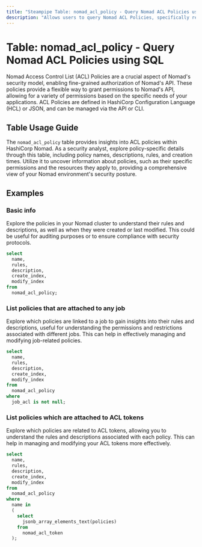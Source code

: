 ```yaml
---
title: "Steampipe Table: nomad_acl_policy - Query Nomad ACL Policies using SQL"
description: "Allows users to query Nomad ACL Policies, specifically retrieving details about the policy name, description, rules, and creation time."
---
```


# Table: nomad_acl_policy - Query Nomad ACL Policies using SQL

Nomad Access Control List (ACL) Policies are a crucial aspect of Nomad's security model, enabling fine-grained authorization of Nomad's API. These policies provide a flexible way to grant permissions to Nomad's API, allowing for a variety of permissions based on the specific needs of your applications. ACL Policies are defined in HashiCorp Configuration Language (HCL) or JSON, and can be managed via the API or CLI.

## Table Usage Guide

The `nomad_acl_policy` table provides insights into ACL policies within HashiCorp Nomad. As a security analyst, explore policy-specific details through this table, including policy names, descriptions, rules, and creation times. Utilize it to uncover information about policies, such as their specific permissions and the resources they apply to, providing a comprehensive view of your Nomad environment's security posture.

## Examples

### Basic info
Explore the policies in your Nomad cluster to understand their rules and descriptions, as well as when they were created or last modified. This could be useful for auditing purposes or to ensure compliance with security protocols.

```sql
select
  name,
  rules,
  description,
  create_index,
  modify_index
from
  nomad_acl_policy;
```

### List policies that are attached to any job
Explore which policies are linked to a job to gain insights into their rules and descriptions, useful for understanding the permissions and restrictions associated with different jobs. This can help in effectively managing and modifying job-related policies.

```sql
select
  name,
  rules,
  description,
  create_index,
  modify_index
from
  nomad_acl_policy
where
  job_acl is not null;
```

### List policies which are attached to ACL tokens
Explore which policies are related to ACL tokens, allowing you to understand the rules and descriptions associated with each policy. This can help in managing and modifying your ACL tokens more effectively.

```sql
select
  name,
  rules,
  description,
  create_index,
  modify_index
from
  nomad_acl_policy
where
  name in
  (
    select
      jsonb_array_elements_text(policies)
    from
      nomad_acl_token
  );
```